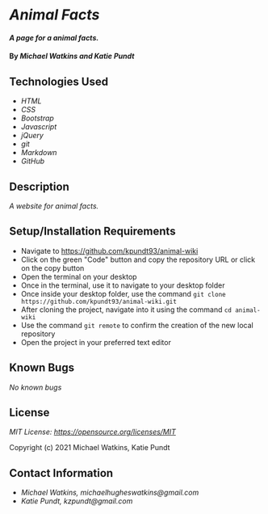 # _Animal Facts_

#### _A page for a animal facts._

#### By _**Michael Watkins and Katie Pundt**_

## Technologies Used
* _HTML_
* _CSS_
* _Bootstrap_
* _Javascript_
* _jQuery_
* _git_
* _Markdown_
* _GitHub_


## Description
_A website for animal facts._

## Setup/Installation Requirements
* Navigate to https://github.com/kpundt93/animal-wiki
* Click on the green "Code" button and copy the repository URL or click on the copy button
* Open the terminal on your desktop
* Once in the terminal, use it to navigate to your desktop folder
* Once inside your desktop folder, use the command `git clone https://github.com/kpundt93/animal-wiki.git`
* After cloning the project, navigate into it using the command `cd animal-wiki`
* Use the command `git remote` to confirm the creation of the new local repository
* Open the project in your preferred text editor

## Known Bugs
_No known bugs_

## License

_MIT License: https://opensource.org/licenses/MIT_

Copyright (c) 2021 Michael Watkins, Katie Pundt

## Contact Information

* _Michael Watkins, michaelhugheswatkins@gmail.com_
* _Katie Pundt, kzpundt@gmail.com_